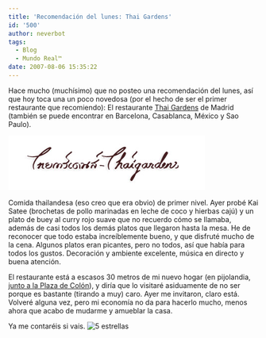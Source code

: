 ```yaml
---
title: 'Recomendación del lunes: Thai Gardens'
id: '500'
author: neverbot
tags:
  - Blog
  - Mundo Real™
date: 2007-08-06 15:35:22
---
```


Hace mucho (muchísimo) que no posteo una recomendación del lunes, así que hoy toca una un poco novedosa (por el hecho de ser el primer restaurante que recomiendo): El restaurante [Thai Gardens](http://www.thaigardensgroup.com/) de Madrid (también se puede encontrar en Barcelona, Casablanca, México y Sao Paulo).

![Thai Gardens](./recomendacion-del-lunes-thai-gardens/thaigardens.jpg "Thai Gardens")

Comida thailandesa (eso creo que era obvio) de primer nivel. Ayer probé Kai Satee (brochetas de pollo marinadas en leche de coco y hierbas cajú) y un plato de buey al curry rojo suave que no recuerdo cómo se llamaba, además de casi todos los demás platos que llegaron hasta la mesa. He de reconocer que todo estaba increíblemente bueno, y que disfruté mucho de la cena. Algunos platos eran picantes, pero no todos, así que había para todos los gustos. Decoración y ambiente excelente, música en directo y buena atención.

El restaurante está a escasos 30 metros de mi nuevo hogar (en pijolandia, [junto a la Plaza de Colón](http://maps.google.com/maps?f=q&hl=es&geocode=&q=Calle+de+Jorge+Juan,+5,+28001,+Madrid,+Madrid,+Comunidad+de+Madrid,+Espa%C3%B1a&sll=37.0625,-95.677068&sspn=33.847644,81.5625&ie=UTF8&cd=1&ll=40.424082,-3.687458&spn=0.007939,0.019913&z=16&iwloc=addr&om=1)), y diría que lo visitaré asiduamente de no ser porque es bastante (tirando a muy) caro. Ayer me invitaron, claro está. Volveré alguna vez, pero mi economía no da para hacerlo mucho, menos ahora que acabo de mudarme y amueblar la casa.

Ya me contaréis si vais. ![5 estrellas](./recomendacion-del-lunes-thai-gardens/5_estrellas.gif "5 estrellas")